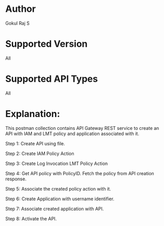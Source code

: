 # Author
Gokul Raj S

# Supported Version
All

# Supported API Types
All

# Explanation:
This postman collection contains API Gateway REST service to create an API with IAM and LMT policy and application associated with it.

Step 1:
Create API using file.

Step 2:
Create IAM Policy Action

Step 3:
Create Log Invocation LMT Policy Action

Step 4:
Get API policy with PolicyID. Fetch the policy from API creation response.

Step 5:
 Associate the created policy action with it.

Step 6:
Create Application with username identifier.

Step 7:
Associate created application with API.

Step 8:
Activate the API.
